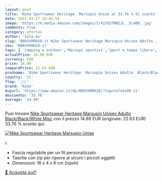 ```yaml
---
layout: post
title: 'Nike Sportswear Heritage  Marsupio Unise al 33.76 % di sconto'
date: 2021-03-17 15:45:54
image: 'https://m.media-amazon.com/images/I/41YQ57MN2JL._SL400_.jpg'
comments: true
category: ofertas
author: 'tole.es'
slug: 'B003VRRH28-it Nike Sportswear Heritage Marsupio Unisex Adulto...'
sku: 'B003VRRH28-it'
tags: [ 'Camping e outdoor','Marsupi sportivi','Sport e tempo libero','Zaini e borse da campeggio','nike', ]
actualPrice: 14.99 EUR
currency: EUR
price: 14.99
comparePrice: 22.63 EUR
prodname: 'Nike Sportswear Heritage  Marsupio Unisex Adulto  Black/Black/White  Misc'
country: 'it'
flag: '🇮🇹'
brand: 'Nike'
buyurl: 'https://www.amazon.it/dp/B003VRRH28/?tag=tolees00-21'
descuento: '33.76'
average: '14.99'
---
```


Puoi trovare [Nike Sportswear Heritage  Marsupio Unisex Adulto  Black/Black/White  Misc](https://www.amazon.it/dp/B003VRRH28/?tag=tolees00-21) con il prezzo 14.99 EUR (originale: 22.63 EUR) 33.76 % sconto qui:

[![Nike Sportswear Heritage  Marsupio Unise](https://m.media-amazon.com/images/I/41YQ57MN2JL._SL400_.jpg)](https://www.amazon.it/dp/B003VRRH28/?tag=tolees00-21)

ℹ️:

- Fascia regolabile per un fit personalizzato
- Tasche con zip per riporre al sicuro i piccoli oggetti
- Dimensioni: 16 x 4 x 6 cm (lxpxh)

[🛒 Acquista qui!!](https://www.amazon.it/dp/B003VRRH28/?tag=tolees00-21)
